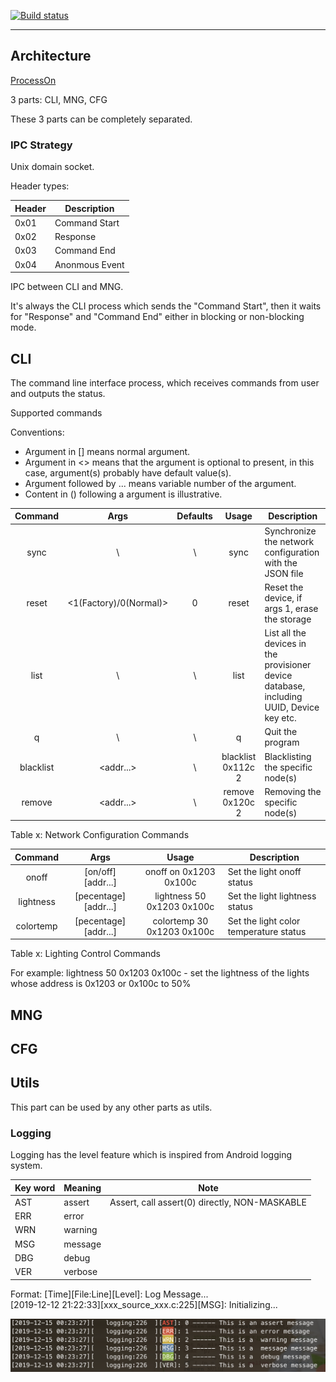 [![Build status](https://img.shields.io/badge/Build-MacOS-brightgreen)](www.baidu.com)

---

## Architecture

[ProcessOn](https://www.processon.com/diagraming/5a581bfae4b0332f15299433)

3 parts: CLI, MNG, CFG

These 3 parts can be completely separated.

### IPC Strategy

Unix domain socket.

Header types:

| Header | Description    |
| ------ | -------------- |
| 0x01   | Command Start  |
| 0x02   | Response       |
| 0x03   | Command End    |
| 0x04   | Anonmous Event |

IPC between CLI and MNG.

It's always the CLI process which sends the "Command Start", then it waits for "Response" and "Command End" either in blocking or non-blocking mode.

## CLI

The command line interface process, which receives commands from user and outputs the status.

Supported commands

Conventions:

- Argument in \[\] means normal argument.
- Argument in &lt;&gt; means that the argument is optional to present, in this
  case, argument(s) probably have default value(s).
- Argument followed by ... means variable number of the argument.
- Content in \(\) following a argument is illustrative.

|  Command  |             Args             | Defaults |       Usage        | Description                                                                              |
| :-------: | :--------------------------: | :------: | :----------------: | ---------------------------------------------------------------------------------------- |
|   sync    |              \               |    \     |        sync        | Synchronize the network configuration with the JSON file                                 |
|   reset   | &lt;1(Factory)/0(Normal)&gt; |    0     |       reset        | Reset the device, if args 1, erase the storage                                           |
|   list    |              \               |    \     |        list        | List all the devices in the provisioner device database, including UUID, Device key etc. |
|     q     |              \               |    \     |         q          | Quit the program                                                                         |
| blacklist |       &lt;addr...&gt;        |    \     | blacklist 0x112c 2 | Blacklisting the specific node(s)                                                        |
|  remove   |       &lt;addr...&gt;        |    \     |  remove 0x120c 2   | Removing the specific node(s)                                                            |

Table x: Network Configuration Commands

|  Command  |           Args            |           Usage            | Description                            |
| :-------: | :-----------------------: | :------------------------: | -------------------------------------- |
|   onoff   |  \[on/off\] \[addr...\]   |   onoff on 0x1203 0x100c   | Set the light onoff status             |
| lightness | \[pecentage\] \[addr...\] | lightness 50 0x1203 0x100c | Set the light lightness status         |
| colortemp | \[pecentage\] \[addr...\] | colortemp 30 0x1203 0x100c | Set the light color temperature status |

Table x: Lighting Control Commands

For example:
lightness 50 0x1203 0x100c - set the lightness of the lights whose address is 0x1203 or 0x100c to 50%

## MNG

## CFG

## Utils

This part can be used by any other parts as utils.

### Logging

Logging has the level feature which is inspired from Android logging system.

| Key word | Meaning | Note                                          |
| -------- | ------- | --------------------------------------------- |
| AST      | assert  | Assert, call assert(0) directly, NON-MASKABLE |
| ERR      | error   |                                               |
| WRN      | warning |                                               |
| MSG      | message |                                               |
| DBG      | debug   |                                               |
| VER      | verbose |                                               |

Format: \[Time\]\[File:Line]\[Level\]: Log Message...  
\[2019-12-12 21:22:33\]\[xxx_source_xxx.c:225][MSG]: Initializing...

![Logging](doc/pic/logging.png)
